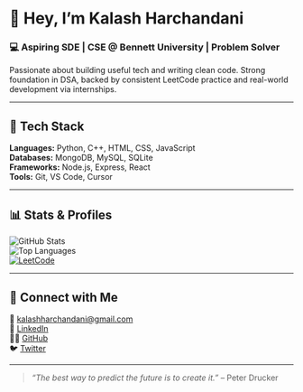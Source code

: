 # 👋 Hey, I’m **Kalash Harchandani**

### 💻 Aspiring SDE | CSE @ Bennett University | Problem Solver

Passionate about building useful tech and writing clean code. Strong foundation in DSA, backed by consistent LeetCode practice and real-world development via internships.

---

## 🧰 Tech Stack  

**Languages:** Python, C++, HTML, CSS, JavaScript  
**Databases:** MongoDB, MySQL, SQLite  
**Frameworks:** Node.js, Express, React  
**Tools:** Git, VS Code, Cursor  

---

## 📊 Stats & Profiles  

![GitHub Stats](https://github-readme-stats.vercel.app/api?username=Kalash-Harchandani&show_icons=true&theme=default)  
![Top Languages](https://github-readme-stats.vercel.app/api/top-langs/?username=Kalash-Harchandani&layout=compact&theme=default)  
[![LeetCode](https://img.shields.io/badge/LeetCode-Kalash-orange?style=flat-square&logo=leetcode)](https://leetcode.com/kalashharchandani/)

---

## 🔗 Connect with Me  

📧 [kalashharchandani@gmail.com](mailto:kalashharchandani@gmail.com)  
💼 [LinkedIn](https://www.linkedin.com/in/kalash-harchandani/)  
👨‍💻 [GitHub](https://github.com/Kalash-Harchandani)  
🐦 [Twitter](https://x.com/KalashOutLoud)

---

> *“The best way to predict the future is to create it.”* – Peter Drucker


